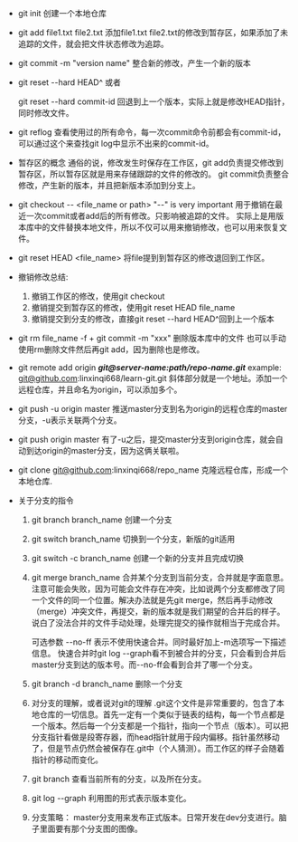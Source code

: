 - git init
  创建一个本地仓库

- git add file1.txt file2.txt
  添加file1.txt file2.txt的修改到暂存区，如果添加了未追踪的文件，就会把文件状态修改为追踪。

- git commit -m "version name"
  整合新的修改，产生一个新的版本

- git reset --hard HEAD^ 或者

  git reset --hard commit-id
  回退到上一个版本，实际上就是修改HEAD指针，同时修改文件。

- git reflog
  查看使用过的所有命令，每一次commit命令前都会有commit-id，可以通过这个来查找git log中显示不出来的commit-id。

- 暂存区的概念
  通俗的说，修改发生时保存在工作区，git add负责提交修改到暂存区，所以暂存区就是用来存储跟踪的文件的修改的。 git commit负责整合修改，产生新的版本，并且把新版本添加到分支上。

- git checkout -- <file_name or path>
  "--" is very important
  用于撤销在最近一次commit或者add后的所有修改。只影响被追踪的文件。
  实际上是用版本库中的文件替换本地文件，所以不仅可以用来撤销修改，也可以用来恢复文件。

- git reset HEAD <file_name>
  将file提到到暂存区的修改退回到工作区。

- 撤销修改总结:
  1. 撤销工作区的修改，使用git checkout
  2. 撤销提交到暂存区的修改，使用git reset HEAD file_name
  3. 撤销提交到分支的修改，直接git reset --hard HEAD^回到上一个版本

- git rm file_name -f + git commit -m "xxx"
  删除版本库中的文件
  也可以手动使用rm删除文件然后再git add，因为删除也是修改。

- git remote add origin ***git@server-name:path/repo-name.git***
  example: git@github.com:linxinqi668/learn-git.git
  斜体部分就是一个地址。添加一个远程仓库，并且命名为origin，可以添加多个。

- git push -u origin master
  推送master分支到名为origin的远程仓库的master分支，-u表示关联两个分支。

- git push origin master
  有了-u之后，提交master分支到origin仓库，就会自动到达origin的master分支，因为这俩关联啦。

- git clone git@github.com:linxinqi668/repo_name
  克隆远程仓库，形成一个本地仓库.

- 关于分支的指令
  1. git branch branch_name
     创建一个分支
     
  2. git switch branch_name
     切换到一个分支，新版的git适用
     
  3. git switch -c branch_name
     创建一个新的分支并且完成切换
     
  4. git merge branch_name
     合并某个分支到当前分支，合并就是字面意思。
     注意可能会失败，因为可能会文件存在冲突，比如说两个分支都修改了同一个文件的同一个位置。解决办法就是先git merge，然后再手动修改（merge）冲突文件，再提交，新的版本就是我们期望的合并后的样子。说白了没法合并的文件手动处理，处理完提交的操作就相当于完成合并。
     
     可选参数 --no-ff 表示不使用快速合并。同时最好加上-m选项写一下描述信息。
     快速合并时git log --graph看不到被合并的分支，只会看到合并后master分支到达的版本号。而--no-ff会看到合并了哪一个分支。
     
  5. git branch -d branch_name
     删除一个分支
     
  6. 对分支的理解，或者说对git的理解
     .git这个文件是非常重要的，包含了本地仓库的一切信息。首先一定有一个类似于链表的结构，每一个节点都是一个版本。然后每一个分支都是一个指针，指向一个节点（版本）。可以把分支指针看做是段寄存器，而head指针就用于段内偏移。指针虽然移动了，但是节点仍然会被保存在.git中（个人猜测）。而工作区的样子会随着指针的移动而变化。
     
  7. git branch
     查看当前所有的分支，以及所在分支。
     
  8. git log --graph
     利用图的形式表示版本变化。
  
  9. 分支策略：
     master分支用来发布正式版本。日常开发在dev分支进行。脑子里面要有那个分支图的图像。

